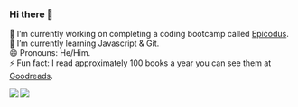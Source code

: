 ### Hi there 👋

🔭 I’m currently working on completing a coding bootcamp called <a href="https://www.epicodus.com/" target="_blank">Epicodus</a>.<br>
🌱 I’m currently learning Javascript & Git.<br>
😄 Pronouns: He/Him.<br>
⚡ Fun fact: I read approximately 100 books a year you can see them at <a href="https://www.goodreads.com/user/show/126122045-patrick-dolan" target="_blank">Goodreads</a>.<br>

<img align="left" src="https://github-readme-stats.vercel.app/api?username=patrick-dolan&show_icons=true&theme=dark" />
<img align="left" src="https://github-readme-stats.vercel.app/api/top-langs/?username=patrick-dolan&layout=compact&theme=dark" />

